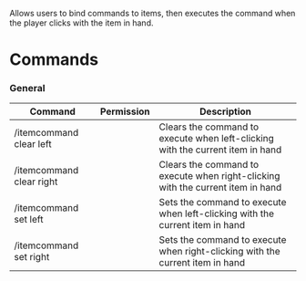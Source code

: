 Allows users to bind commands to items, then executes the command when the player clicks with the item in hand.

# Commands

### General
| Command | Permission | Description |
| ------- | ---------- | ----------- |
|/itemcommand clear left |  | Clears the command to execute when left-clicking with the current item in hand|
|/itemcommand clear right |  | Clears the command to execute when right-clicking with the current item in hand|
|/itemcommand set left |  | Sets the command to execute when left-clicking with the current item in hand|
|/itemcommand set right |  | Sets the command to execute when right-clicking with the current item in hand|


